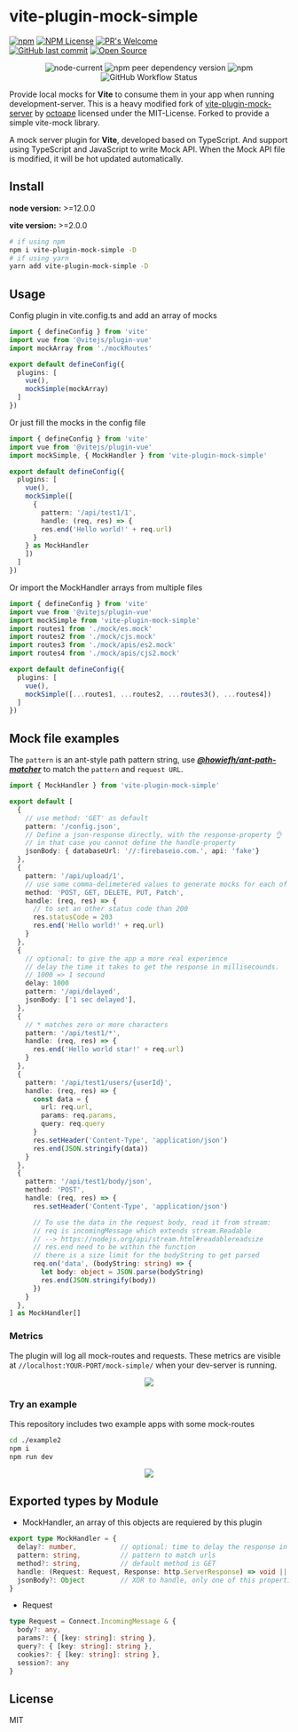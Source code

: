# vite-plugin-mock-simple

[![npm][npm-img]][npm-url]
[![NPM License](https://img.shields.io/npm/l/all-contributors.svg?style=flat)](https://github.com/reinerBa/vite-plugin-mock-simple/blob/primary/LICENSE)
[![PR's Welcome](https://img.shields.io/badge/PRs-welcome-brightgreen.svg?style=flat)](http://makeapullrequest.com)  
[![GitHub last commit](https://img.shields.io/github/last-commit/reinerBa/vite-plugin-mock-simple.svg?style=flat)]()
[![Open Source](https://badges.frapsoft.com/os/v1/open-source.svg?v=103)](https://opensource.org/)

<p align="center">
  <img alt="node-current" src="https://img.shields.io/node/v/vite-plugin-mock-simple?style=flat-square">
  <img alt="npm peer dependency version" src="https://img.shields.io/npm/dependency-version/vite-plugin-mock-simple/peer/vite?style=flat-square">
  <img alt="npm" src="https://img.shields.io/npm/dt/vite-plugin-mock-simple?style=flat-square">
  <br>
  <img alt="GitHub Workflow Status" src="https://img.shields.io/github/actions/workflow/status/reinerBa/vite-plugin-mock-simple/lint.yml?style=flat-square">
</p>

Provide local mocks for **Vite** to consume them in your app when running development-server.
This is a heavy modified fork of [vite-plugin-mock-server](https://github.com/enjoycoding/vite-plugin-mock-server) by [octoape](https://github.com/octoape) licensed under the MIT-License. Forked to provide a simple vite-mock library.

A mock server plugin for **Vite**, developed based on TypeScript. 
And support using TypeScript and JavaScript to write Mock API. When the Mock API file 
is modified, it will be hot updated automatically. 

## Install

**node version:** >=12.0.0

**vite version:** >=2.0.0

```bash
# if using npm
npm i vite-plugin-mock-simple -D
# if using yarn
yarn add vite-plugin-mock-simple -D
```

## Usage

Config plugin in vite.config.ts and add an array of mocks

```ts
import { defineConfig } from 'vite'
import vue from '@vitejs/plugin-vue'
import mockArray from './mockRoutes'

export default defineConfig({
  plugins: [
    vue(),
    mockSimple(mockArray)
  ]
})
```

Or just fill the mocks in the config file
```ts
import { defineConfig } from 'vite'
import vue from '@vitejs/plugin-vue'
import mockSimple, { MockHandler } from 'vite-plugin-mock-simple'

export default defineConfig({
  plugins: [
    vue(),
    mockSimple([
      {
        pattern: '/api/test1/1',
        handle: (req, res) => {
        res.end('Hello world!' + req.url)
      }
    } as MockHandler
    ])
  ]
})
```

Or import the MockHandler arrays from multiple files
```ts
import { defineConfig } from 'vite'
import vue from '@vitejs/plugin-vue'
import mockSimple from 'vite-plugin-mock-simple'
import routes1 from './mock/es.mock'
import routes2 from './mock/cjs.mock'
import routes3 from './mock/apis/es2.mock'
import routes4 from './mock/apis/cjs2.mock'

export default defineConfig({
  plugins: [
    vue(),
    mockSimple([...routes1, ...routes2, ...routes3(), ...routes4])
  ]
})

```

## Mock file examples

The `pattern` is an ant-style path pattern string, 
use ***[@howiefh/ant-path-matcher](https://www.npmjs.com/package/@howiefh/ant-path-matcher)*** 
to match the `pattern` and `request URL`.

```ts
import { MockHandler } from 'vite-plugin-mock-simple'

export default [
  {
    // use method: 'GET' as default
    pattern: '/config.json',
    // Define a json-response directly, with the response-property 👌
    // in that case you cannot define the handle-property
    jsonBody: { databaseUrl: '//:firebaseio.com.', api: 'fake'}
  },
  {
    pattern: '/api/upload/1',
    // use some comma-delimetered values to generate mocks for each of these
    method: 'POST, GET, DELETE, PUT, Patch', 
    handle: (req, res) => {
      // to set an other status code than 200
      res.statusCode = 203 
      res.end('Hello world!' + req.url)
    }
  },
  {
    // optional: to give the app a more real experience
    // delay the time it takes to get the response in millisecounds.
    // 1000 => 1 secound
    delay: 1000
    pattern: '/api/delayed',
    jsonBody: ['1 sec delayed'],
  },
  {
    // * matches zero or more characters
    pattern: '/api/test1/*',
    handle: (req, res) => {
      res.end('Hello world star!' + req.url)
    }
  },
  {
    pattern: '/api/test1/users/{userId}',
    handle: (req, res) => {
      const data = {
        url: req.url,
        params: req.params,
        query: req.query
      }
      res.setHeader('Content-Type', 'application/json')
      res.end(JSON.stringify(data))
    }
  },
  {
    pattern: '/api/test1/body/json',
    method: 'POST',
    handle: (req, res) => {
      res.setHeader('Content-Type', 'application/json')

      // To use the data in the request body, read it from stream:
      // req is incomingMessage which extends stream.Readable 
      // --> https://nodejs.org/api/stream.html#readablereadsize
      // res.end need to be within the function
      // there is a size limit for the bodyString to get parsed 
      req.on('data', (bodyString: string) => { 
        let body: object = JSON.parse(bodyString)
        res.end(JSON.stringify(body))
      })
    }
  },
] as MockHandler[]
```

### Metrics

The plugin will log all mock-routes and requests. These metrics are visible at `//localhost:YOUR-PORT/mock-simple/` when your dev-server is running.

<p align="center">
  <img src="example2/mock-simple_screenshot.png" />
</p>

### Try an example

This repository includes two example apps with some mock-routes
```bash
cd ./example2
npm i
npm run dev
```

<p align="center">
  <img src="example2/example2_screenshot.png" />
</p>

## Exported types by Module

- MockHandler, an array of this objects are requiered by this plugin

```ts
export type MockHandler = {
  delay?: number,           // optional: time to delay the response in millisecounds
  pattern: string,          // pattern to match urls
  method?: string,          // default method is GET
  handle: (Request: Request, Response: http.ServerResponse) => void || response: Object
  jsonBody?: Object         // XOR to handle, only one of this properties can be defined per handler. A JS-Object that will be returned in json as response body
}
```

- Request
  
```ts
type Request = Connect.IncomingMessage & { 
  body?: any, 
  params?: { [key: string]: string }, 
  query?: { [key: string]: string },
  cookies?: { [key: string]: string },
  session?: any
}
```

## License

MIT

[npm-img]: https://img.shields.io/npm/v/vite-plugin-mock-simple.svg
[npm-url]: https://npmjs.com/package/vite-plugin-mock-simple
[Vite]: https://vitejs.dev